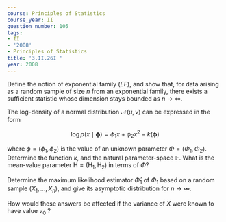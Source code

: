 ```yaml
---
course: Principles of Statistics
course_year: II
question_number: 105
tags:
- II
- '2008'
- Principles of Statistics
title: '3.II.26I '
year: 2008
---
```



Define the notion of exponential family $(E F)$, and show that, for data arising as a random sample of size $n$ from an exponential family, there exists a sufficient statistic whose dimension stays bounded as $n \rightarrow \infty$.

The log-density of a normal distribution $\mathcal{N}(\mu, v)$ can be expressed in the form

$$\log p(x \mid \boldsymbol{\phi})=\phi_{1} x+\phi_{2} x^{2}-k(\boldsymbol{\phi})$$

where $\phi=\left(\phi_{1}, \phi_{2}\right)$ is the value of an unknown parameter $\Phi=\left(\Phi_{1}, \Phi_{2}\right)$. Determine the function $k$, and the natural parameter-space $\mathbb{F}$. What is the mean-value parameter $\mathrm{H}=\left(\mathrm{H}_{1}, \mathrm{H}_{2}\right)$ in terms of $\Phi ?$

Determine the maximum likelihood estimator $\widehat{\Phi}_{1}$ of $\Phi_{1}$ based on a random sample $\left(X_{1}, \ldots, X_{n}\right)$, and give its asymptotic distribution for $n \rightarrow \infty$.

How would these answers be affected if the variance of $X$ were known to have value $v_{0}$ ?